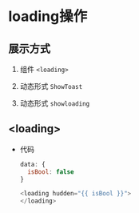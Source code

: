 # loading操作

## 展示方式

1. 组件 `<loading>`

2. 动态形式 `ShowToast`

3. 动态形式 `showloading`

## \<loading>

+ 代码

    ```js
    data: {
      isBool: false
    }
    ```

    ```js
    <loading hudden="{{ isBool }}">
    </loading>
    ```
